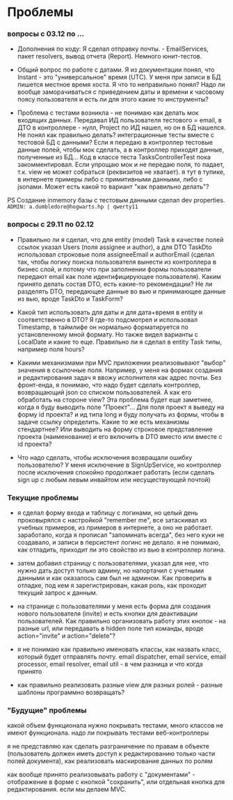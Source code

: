 # Проблемы

### вопросы с 03.12 по ...

* Дополнения по коду:
 Я сделал отправку почты. - EmailServices, пакет resolvers, вывод отчета (Report). Немного юнит-тестов.

* Общий вопрос по работе с датами. Я из документации понял, что Instant - это
"универсальное" время (UTC). У меня при записи в БД пишется местное время хоста. Я что то неправильно понял?
Надо ли вообще заморачиваться с приведением даты и времени к часовому поясу пользователя и есть ли для этого какие то
инструменты?

* Проблема с тестами возникла - не понимаю как делать мок входящих данных. Передавал ИД пользователя тестового = email,
в ДТО в контроллере - нулл, Project по ИД нашел, но он в БД нашелся. Не понял как правильно делать? интеграционные тесты
вместе с тестовой БД с данными? Если я передаю в контроллер тестовые данные полей, чтобы мок сделать, а в контроллер
приходят данные, полученные из БД...
Код в классе теста TasksControllerTest пока закомментировал.
Если упрощаю мок и не передаю поля, то падает, т.к. view не может собраться (реквизитов не хватает). я тут в тупике, в
интернете примеры либо с примитивными данными, либо с jsonами. Может есть какой то вариант "как правильно делать"?

PS Создание inmemory базы с тестовым данными сделал dev properties. `ADMIN: a.dumbledore@hogwarts.hp | qwerty11`

### вопросы с 29.11 по 02.12

* Правильно ли я сделал, что для entity (model) Task в качестве полей ссылок указал Users (поля assignee и author), а для
DTO TaskDto использовал строковые поля assigneeEmail и authorEmail (сделал так, чтобы логику поиска пользователя вынести
из контроллера в бизнес слой, и потому что при заполнении формы пользователи передают email как поле идентифицирующее
пользователя). Каким принято делать состав DTO, есть какие-то рекомендации? Не ли разделять DTO, передающее данные
во вью и принимающее данные из вью, вроде TaskDto и TaskForm?

* Какой тип использовать для даты и для дата+время в entity и соответственно в DTO? Я где-то подсмотрел и использовал
Timestamp, в таймлифе он нормально форматируется по установленному мной формату. Но также видел варианты с LocalDate
и какие то еще.
Правильно ли я сделал в entity Task типы, например поля hours?

* Какими механизмами при MVC приложении реализовывают "выбор" значения в ссылочные поля. Например, у меня на формах
создания и редактирования задач я ввожу исполнителя как адрес почты. Без фронт-енда, я понимаю, что надо будет сделать
контроллер, возвращающий json со списком пользователей. А как его обработать на стороне view? Эта проблема будет еще
заметнее, когда я буду выводить поле "Проект"...
Для поля проект я выведу на форму id проекта? и ид типа long и буду получать из формы, чтобы в задаче ссылку определить.
Какие то же есть механизмы стендартнее? Или выводить на форму строковое представление проекта (наименование) и его
включить в DTO вместо или вместе с id проекта?

* Что надо сделать, чтобы исключения возвращали ошибку пользователю? У меня исключение в SignUpService, но контроллер
после исключения спокойно продолжает работать (если сделать sign up с любым левым инвайтом или несуществующей почтой)

### Текущие проблемы

* я сделал форму входа и таблицу с логинами, но целый день проковырялся с настройкой "remember me", все затаскивал из 
учебных примеров, из примеров в интернете, а оно не работает. заработало, когда я прописал "запоминать всегда", без 
него куки не создавало, и записи в персистент логинс не делало. я не понимаю, как отладить, приходит ли это свойство 
из вью в контроллер логина.

* затем добавил страницу с пользователями, указал для нее, что нужно дать доступ только админу, но напортачил с учетными 
данными и как оказалось сам был не админом. Как проверить в отладке, под кем я зарегистрирован, какая роль, как проходит
текущий запрос к данным.

* на странице с пользователями у меня есть форма для создания нового пользователя (invite) и есть кнопки для деактивации
пользователей. Как правильно организовать работу этих кнопок - на разные url, или передавать в hidden поле тип команды,
вроде action="invite" и action="delete"?

* я не понимаю как правильно именовать классы, как назвать класс, который будет отправлять почту. email dispatcher, 
email service, email processor, email resolver, email util - в чем разница и что когда принято

* как правильно реализовать разные view для разных ролей - разные шаблоны программно возвращать?

### "Будущие" проблемы

какой объем функционала нужно покрывать тестами, много классов не имеют функционала. надо ли покрывать тестами 
веб-контроллеры

я не представляю как сделать разграничение по правам в объекте (пользователь должен иметь доступ к редактированию только
части полей документа), как реализовать маскирование данных по ролям

как вообще принято реализовывать работу с "документами" - отображение в форме с кнопкой "сохранить", или отдельная 
кнопка для редактирования. если мы делаем MVC.
